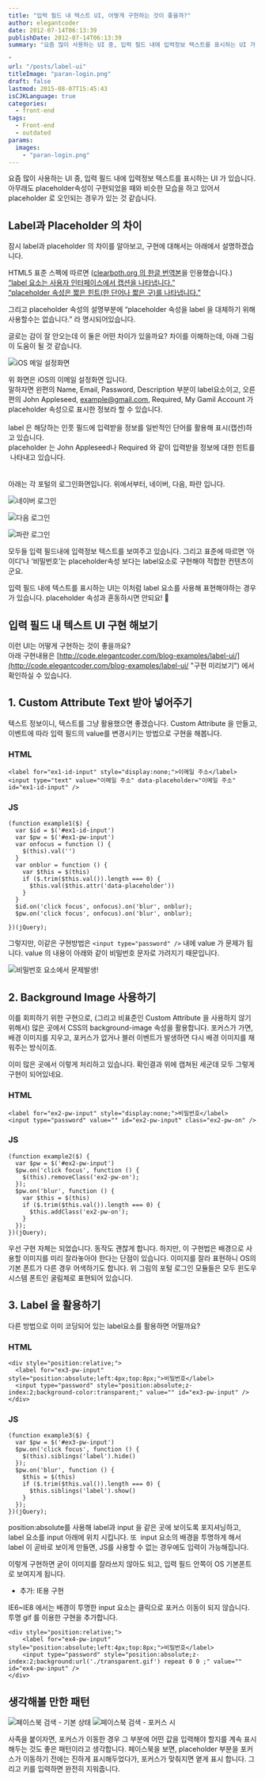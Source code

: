 ```yaml
---
title: "입력 필드 내 텍스트 UI, 어떻게 구현하는 것이 좋을까?"
author: elegantcoder
date: 2012-07-14T06:13:39
publishDate: 2012-07-14T06:13:39
summary: "요즘 많이 사용하는 UI 중, 입력 필드 내에 입력정보 텍스트를 표시하는 UI 가 있습니다. 아무래도 placeholder속성이 구현되었을 때와 비슷한 모습을 하고 있어서 placeholder 로 오인되는 경우가 있는 것 같습니다.

"
url: "/posts/label-ui"
titleImage: "paran-login.png"
draft: false
lastmod: 2015-08-07T15:45:43
isCJKLanguage: true
categories:
  - front-end
tags:
  - Front-end
  - outdated
params:
  images:
    - "paran-login.png"
---
```

요즘 많이 사용하는 UI 중, 입력 필드 내에 입력정보 텍스트를 표시하는 UI 가 있습니다. 아무래도 placeholder속성이 구현되었을 때와 비슷한 모습을 하고 있어서 placeholder 로 오인되는 경우가 있는 것 같습니다.

Label과 Placeholder 의 차이
-----------------------

잠시 label과 placeholder 의 차이를 알아보고, 구현에 대해서는 아래에서 설명하겠습니다. 

HTML5 표준 스펙에 따르면 ([clearboth.org 의 한글 번역본](http://html5.clearboth.org/spec)을 인용했습니다.)  
[“label 요소는 사용자 인터페이스에서 캡션을 나타냅니다.”](http://html5.clearboth.org/forms.html#the-label-element)  
[“placeholder 속성은 짧은 힌트(한 단어나 짧은 구)를 나타냅니다.”](http://html5.clearboth.org/common-input-element-attributes.html#the-placeholder-attribute)

그리고 placeholder 속성의 설명부분에 “placeholder 속성을 label 을 대체하기 위해 사용할수는 없습니다.” 라 명시되어있습니다.

글로는 감이 잘 안오는데 이 둘은 어떤 차이가 있을까요? 차이를 이해하는데, 아래 그림이 도움이 될 것 같습니다.

![iOS 메일 설정화면](ios-mail-prefpane.png)

위 화면은 iOS의 이메일 설정화면 입니다.  
말하자면 왼편의 Name, Email, Password, Description 부분이 label요소이고, 오른편의 John Appleseed, example@gmail.com, Required, My Gamil Account 가 placeholder 속성으로 표시한 정보라 할 수 있습니다.  
   
label 은 해당하는 인풋 필드에 입력받을 정보를 일반적인 단어를 활용해 표시(캡션)하고 있습니다.  
placeholder 는 John Appleseed나 Required 와 같이 입력받을 정보에 대한 힌트를  나타내고 있습니다.  
   
   
아래는 각 포털의 로그인화면입니다. 위에서부터, 네이버, 다음, 파란 입니다.

![네이버 로그인](naver-login.png)

![다음 로그인](daum-login.png)

![파란 로그인](paran-login.png)

모두들 입력 필드내에 입력정보 텍스트를 보여주고 있습니다. 그리고 표준에 따르면 ‘아이디’나 ‘비밀번호’는 placeholder속성 보다는 label요소로 구현해야 적합한 컨텐츠이군요.

입력 필드 내에 텍스트를 표시하는 UI는 이처럼 label 요소를 사용해 표현해야하는 경우가 있습니다. placeholder 속성과 혼동하시면 안되요! 🙂

입력 필드 내 텍스트 UI 구현 해보기
---------------------

이런 UI는 어떻게 구현하는 것이 좋을까요?  
아래 구현내용은 [http://code.elegantcoder.com/blog-examples/label-ui/](http://code.elegantcoder.com/blog-examples/label-ui/ "구현 미리보기") 에서 확인하실 수 있습니다.

1\. Custom Attribute Text 받아 넣어주기
---------------------------------

텍스트 정보이니, 텍스트를 그냥 활용했으면 좋겠습니다. Custom Attribute 을 만들고, 이벤트에 따라 입력 필드의 value를 변경시키는 방법으로 구현을 해봅니다.

### HTML

```
<label for="ex1-id-input" style="display:none;">이메일 주소</label>
<input type="text" value="이메일 주소" data-placeholder="이메일 주소" id="ex1-id-input" />
```

### JS

```
(function example1($) {
  var $id = $('#ex1-id-input')
  var $pw = $('#ex1-pw-input')
  var onfocus = function () {
    $(this).val('')
  }
  var onblur = function () {
    var $this = $(this)
    if ($.trim($this.val()).length === 0) {
      $this.val($this.attr('data-placeholder'))
    }
  }
  $id.on('click focus', onfocus).on('blur', onblur);
  $pw.on('click focus', onfocus).on('blur', onblur);

})(jQuery);
```

그렇지만, 이같은 구현방법은 `<input type="password" />` 내에 value 가 문제가 됩니다. value 의 내용이 아래와 같이 비밀번호 문자로 가려지기 때문입니다.

![비밀번호 요소에서 문제발생!](label-ui-password-problem.png)

2\. Background Image 사용하기
-------------------------

이를 회피하기 위한 구현으로, (그리고 비표준인 Custom Attribute 을 사용하지 않기 위해서) 많은 곳에서 CSS의 background-image 속성을 활용합니다. 포커스가 가면, 배경 이미지를 지우고, 포커스가 없거나 블러 이벤트가 발생하면 다시 배경 이미지를 채워주는 방식이죠.

이미 많은 곳에서 이렇게 처리하고 있습니다. 확인결과 위에 캡쳐된 세군데 모두 그렇게 구현이 되어있네요.

### HTML

```
<label for="ex2-pw-input" style="display:none;">비밀번호</label>
<input type="password" value="" id="ex2-pw-input" class="ex2-pw-on" />
```

### JS

```
(function example2($) {
  var $pw = $('#ex2-pw-input')
  $pw.on('click focus', function () {
    $(this).removeClass('ex2-pw-on');
  });
  $pw.on('blur', function () {
    var $this = $(this)
    if ($.trim($this.val()).length === 0) {
      $this.addClass('ex2-pw-on');
    }
  });
})(jQuery);
```

우선 구현 자체는 되었습니다. 동작도 괜찮게 합니다. 하지만, 이 구현법은 배경으로 사용할 이미지를 미리 잘라놓아야 한다는 단점이 있습니다. 이미지를 잘라 표현하니 OS의 기본 폰트가 다른 경우 어색하기도 합니다. 위 그림의 포털 로그인 모듈들은 모두 윈도우 시스템 폰트인 굴림체로 표현되어 있습니다.

3\. Label 을 활용하기
----------------

다른 방법으로 이미 코딩되어 있는 label요소를 활용하면 어떨까요? 

### HTML

```
<div style="position:relative;">
  <label for="ex3-pw-input" style="position:absolute;left:4px;top:8px;">비밀번호</label>
  <input type="password" style="position:absolute;z-index:2;background-color:transparent;" value="" id="ex3-pw-input" />
</div>
```

### JS

```
(function example3($) {
  var $pw = $('#ex3-pw-input')
  $pw.on('click focus', function () {
    $(this).siblings('label').hide()
  });
  $pw.on('blur', function () {
    $this = $(this)
    if ($.trim($this.val()).length === 0) {
      $this.siblings('label').show()
    }
  });
})(jQuery);
```

position:absolute를 사용해 label과 input 을 같은 곳에 보이도록 포지셔닝하고, label 요소를 input 아래에 위치 시킵니다. 또  input 요소의 배경을 투명하게 해서 label 이 곧바로 보이게 만들면, JS를 사용할 수 없는 경우에도 입력이 가능해집니다.

이렇게 구현하면 굳이 이미지를 잘라쓰지 않아도 되고, 입력 필드 안쪽이 OS 기본폰트로 보여지게 됩니다.

-   추가: IE용 구현

IE6~IE8 에서는 배경이 투명한 input 요소는 클릭으로 포커스 이동이 되지 않습니다. 투명 gif 를 이용한 구현을 추가합니다. 

```
<div style="position:relative;">
    <label for="ex4-pw-input" style="position:absolute;left:4px;top:8px;">비밀번호</label>
    <input type="password" style="position:absolute;z-index:2;background:url('./transparent.gif') repeat 0 0 ;" value="" id="ex4-pw-input" />
</div>
```

생각해볼 만한 패턴
----------

![페이스북 검색 - 기본 상태](facebook-ui-default.png) ![페이스북 검색 - 포커스 시](facebook-ui-focus.png)

사족을 붙이자면, 포커스가 이동한 경우 그 부분에 어떤 값을 입력해야 할지를 계속 표시해두는 것도 좋은 패턴이라고 생각합니다. 페이스북을 보면, placeholder 부분을 포커스가 이동하기 전에는 진하게 표시해두었다가, 포커스가 맞춰지면 옅게 표시 합니다. 그리고 키를 입력하면 완전히 지워줍니다.